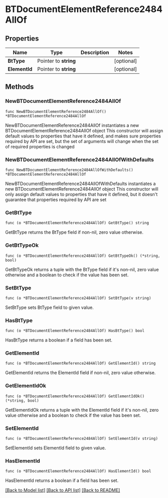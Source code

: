 # BTDocumentElementReference2484AllOf

## Properties

Name | Type | Description | Notes
------------ | ------------- | ------------- | -------------
**BtType** | Pointer to **string** |  | [optional] 
**ElementId** | Pointer to **string** |  | [optional] 

## Methods

### NewBTDocumentElementReference2484AllOf

`func NewBTDocumentElementReference2484AllOf() *BTDocumentElementReference2484AllOf`

NewBTDocumentElementReference2484AllOf instantiates a new BTDocumentElementReference2484AllOf object
This constructor will assign default values to properties that have it defined,
and makes sure properties required by API are set, but the set of arguments
will change when the set of required properties is changed

### NewBTDocumentElementReference2484AllOfWithDefaults

`func NewBTDocumentElementReference2484AllOfWithDefaults() *BTDocumentElementReference2484AllOf`

NewBTDocumentElementReference2484AllOfWithDefaults instantiates a new BTDocumentElementReference2484AllOf object
This constructor will only assign default values to properties that have it defined,
but it doesn't guarantee that properties required by API are set

### GetBtType

`func (o *BTDocumentElementReference2484AllOf) GetBtType() string`

GetBtType returns the BtType field if non-nil, zero value otherwise.

### GetBtTypeOk

`func (o *BTDocumentElementReference2484AllOf) GetBtTypeOk() (*string, bool)`

GetBtTypeOk returns a tuple with the BtType field if it's non-nil, zero value otherwise
and a boolean to check if the value has been set.

### SetBtType

`func (o *BTDocumentElementReference2484AllOf) SetBtType(v string)`

SetBtType sets BtType field to given value.

### HasBtType

`func (o *BTDocumentElementReference2484AllOf) HasBtType() bool`

HasBtType returns a boolean if a field has been set.

### GetElementId

`func (o *BTDocumentElementReference2484AllOf) GetElementId() string`

GetElementId returns the ElementId field if non-nil, zero value otherwise.

### GetElementIdOk

`func (o *BTDocumentElementReference2484AllOf) GetElementIdOk() (*string, bool)`

GetElementIdOk returns a tuple with the ElementId field if it's non-nil, zero value otherwise
and a boolean to check if the value has been set.

### SetElementId

`func (o *BTDocumentElementReference2484AllOf) SetElementId(v string)`

SetElementId sets ElementId field to given value.

### HasElementId

`func (o *BTDocumentElementReference2484AllOf) HasElementId() bool`

HasElementId returns a boolean if a field has been set.


[[Back to Model list]](../README.md#documentation-for-models) [[Back to API list]](../README.md#documentation-for-api-endpoints) [[Back to README]](../README.md)


